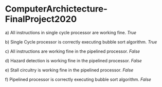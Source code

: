 # ComputerArchictecture-FinalProject2020
a) All instructions in single cycle processor are working fine. *True*

b) Single Cycle processor is correctly executing bubble sort algorithm. *True*

c) All instructions are working fine in the pipelined processor. *False*

d) Hazard detection is working fine in the pipelined processor. *False*

e) Stall circuitry is working fine in the pipelined processor. *False*

f) Pipelined processor is correctly executing bubble sort algorithm. *False*
